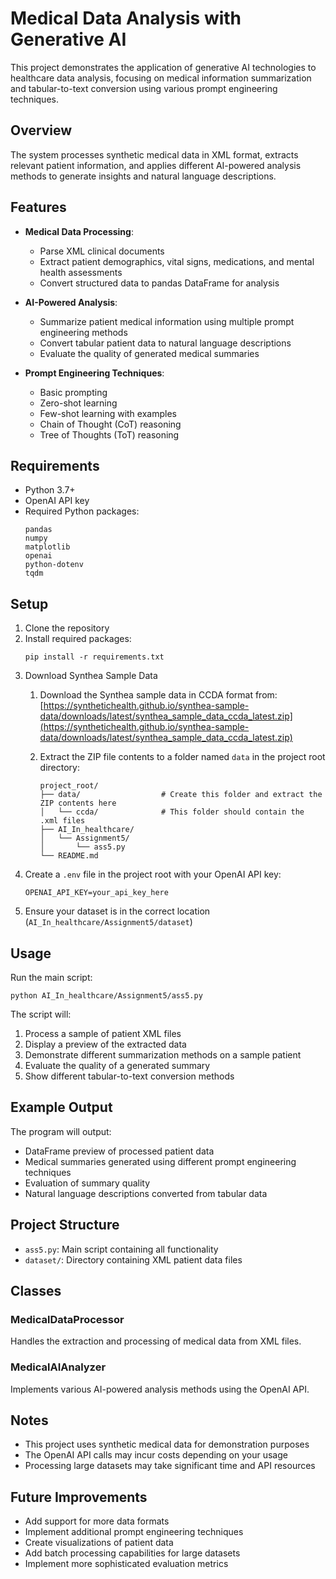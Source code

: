 # Medical Data Analysis with Generative AI

This project demonstrates the application of generative AI technologies to healthcare data analysis, focusing on medical information summarization and tabular-to-text conversion using various prompt engineering techniques.

## Overview

The system processes synthetic medical data in XML format, extracts relevant patient information, and applies different AI-powered analysis methods to generate insights and natural language descriptions.

## Features

- **Medical Data Processing**:
  - Parse XML clinical documents
  - Extract patient demographics, vital signs, medications, and mental health assessments
  - Convert structured data to pandas DataFrame for analysis

- **AI-Powered Analysis**:
  - Summarize patient medical information using multiple prompt engineering methods
  - Convert tabular patient data to natural language descriptions
  - Evaluate the quality of generated medical summaries

- **Prompt Engineering Techniques**:
  - Basic prompting
  - Zero-shot learning
  - Few-shot learning with examples
  - Chain of Thought (CoT) reasoning
  - Tree of Thoughts (ToT) reasoning

## Requirements

- Python 3.7+
- OpenAI API key
- Required Python packages:
  ```
  pandas
  numpy
  matplotlib
  openai
  python-dotenv
  tqdm
  ```

## Setup

1. Clone the repository
2. Install required packages:
   ```
   pip install -r requirements.txt
   ```
3. Download Synthea Sample Data
    1. Download the Synthea sample data in CCDA format from:
       [https://synthetichealth.github.io/synthea-sample-data/downloads/latest/synthea_sample_data_ccda_latest.zip](https://synthetichealth.github.io/synthea-sample-data/downloads/latest/synthea_sample_data_ccda_latest.zip)
    
    2. Extract the ZIP file contents to a folder named `data` in the project root directory:
       ```
       project_root/
       ├── data/                  # Create this folder and extract the ZIP contents here
       │   └── ccda/              # This folder should contain the .xml files
       ├── AI_In_healthcare/
       │   └── Assignment5/
       │       └── ass5.py
       └── README.md
4. Create a `.env` file in the project root with your OpenAI API key:
   ```
   OPENAI_API_KEY=your_api_key_here
   ```
5. Ensure your dataset is in the correct location (`AI_In_healthcare/Assignment5/dataset`)

## Usage

Run the main script:
```
python AI_In_healthcare/Assignment5/ass5.py
```

The script will:
1. Process a sample of patient XML files
2. Display a preview of the extracted data
3. Demonstrate different summarization methods on a sample patient
4. Evaluate the quality of a generated summary
5. Show different tabular-to-text conversion methods

## Example Output

The program will output:
- DataFrame preview of processed patient data
- Medical summaries generated using different prompt engineering techniques
- Evaluation of summary quality
- Natural language descriptions converted from tabular data

## Project Structure

- `ass5.py`: Main script containing all functionality
- `dataset/`: Directory containing XML patient data files

## Classes

### MedicalDataProcessor

Handles the extraction and processing of medical data from XML files.

### MedicalAIAnalyzer

Implements various AI-powered analysis methods using the OpenAI API.

## Notes

- This project uses synthetic medical data for demonstration purposes
- The OpenAI API calls may incur costs depending on your usage
- Processing large datasets may take significant time and API resources

## Future Improvements

- Add support for more data formats
- Implement additional prompt engineering techniques
- Create visualizations of patient data
- Add batch processing capabilities for large datasets
- Implement more sophisticated evaluation metrics
